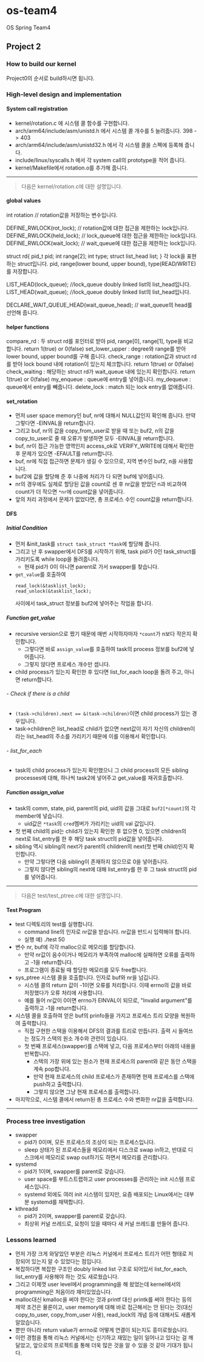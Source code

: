 # os-team4
OS Spring Team4
## Project 2

### How to build our kernel
Project0의 순서로 build하시면 됩니다.


### High-level design and implementation
#### System call registration
* kernel/rotation.c 에 시스템 콜 함수를 구현합니다.
* arch/arm64/include/asm/unistd.h 에서 시스템 콜 개수를 5 늘려줍니다. 398 -> 403
* arch/arm64/include/asm/unistd32.h 에서 각 시스템 콜을 스펙에 등록해 줍니다.
* include/linux/syscalls.h 에서 각 system call의 prototype을 적어 줍니다.
* kernel/Makefile에서 rotation.o를 추가해 줍니다.

---

> 다음은 kernel/rotation.c에 대한 설명입니다.

#### global values

int rotation                   // rotation값을 저장하는 변수입니다.

DEFINE_RWLOCK(rot_lock);       // rotation값에 대한 접근을 제한하는 lock입니다.
DEFINE_RWLOCK(held_lock);      // lock_queue에 대한 접근을 제한하는 lock입니다.
DEFINE_RWLOCK(wait_lock);      // wait_queue에 대한 접근을 제한하는 lock입니다.

struct rd{
 pid_t pid;
 int range[2];
 int type;
 struct list_head list;
}
각 lock을 표현하는 struct입니다.
pid, range(lower bound, upper bound), type(READ/WRITE)를 저장합니다.

LIST_HEAD(lock_queue); //lock_queue doubly linked list의 list_head입니다.
LIST_HEAD(wait_queue); //lock_queue doubly linked list의 list_head입니다.

DECLARE_WAIT_QUEUE_HEAD(wait_queue_head); // wait_queue의 head를 선언해 줍니다.

#### helper functions
compare_rd : 두 struct rd를 포인터로 받아 pid, range[0], range[1], type을 비교합니다. return 1(true) or 0(false)
set_lower_upper : degree와 range를 받아 lower bound, upper bound를 구해 줍니다.
check_range : rotation값과 struct rd를 받아 lock bound 내에 rotation이 있는지 체크합니다. return 1(true) or 0(false) 
check_waiting : 해당하는 struct rd가 wait_queue 내에 있는지 확인합니다. return 1(true) or 0(false)
my_enqueue : queue에 entry를 넣어줍니다.
my_dequeue : queue에서 entry를 빼줍니다.
delete_lock : match 되는 lock entry를 없애줍니다.

#### set_rotation
* 먼저 user space memory인 buf, nr에 대해서 NULL값인지 확인해 줍니다. 만약 그렇다면 -EINVAL을 return합니다. 
* 그리고 buf, nr의 값을 copy_from_user로 받을 때 또는 buf2, n의 값을 copy_to_user로 줄 때 오류가 발생하면 모두 -EINVAL을 return합니다.
* buf, nr이 접근 가능한 영역인지 access_ok로 VERIFY_WRITE에 대해서 확인한 후 문제가 있으면 -EFAULT를 return합니다.
* buf, nr에 직접 접근하면 문제가 생길 수 있으므로, 지역 변수인 buf2, n을 사용합니다.
* buf2에 값을 할당해 준 후 나중에 처리가 다 되면 buf에 넣어줍니다.
* nr의 경우에도 실제로 할당된 값을 count로 센 후 nr값을 받았던 n과 비교하여 count가 더 작으면 `*nr`에 count값을 넣어줍니다.
* 앞의 처리 과정에서 문제가 없었다면, 총 프로세스 수인 count값을 return합니다.
#### DFS
##### Initial Condition
* 먼저 &init_task를 `struct task_struct *task`에 할당해 줍니다.
* 그리고 난 후 swapper에서 DFS를 시작하기 위해, task pid가 0인 task_struct를 가리키도록 while loop을 돌려줍니다.
  * 현재 pid가 0이 아니면 parent로 가서 swapper를 찾습니다.
* `get_value`를 호출하여
  <pre><code>read_lock(&tasklist_lock);
  read_unlock(&tasklist_lock);
  </code></pre>
  사이에서 task_struct 정보를 buf2에 넣어주는 작업을 합니다.
##### Function get_value
* recursive version으로 짰기 때문에 매번 시작하자마자 `*count`가 n보다 작은지 확인합니다.
  * 그렇다면 바로 `assign_value`를 호출하여 task의 process 정보를 buf2에 넣어줍니다.
  * 그렇지 않다면 프로세스 개수만 셉니다.
* child process가 있는지 확인한 후 있다면 list_for_each loop을 돌려 주고, 아니면 return합니다.

###### - Check if there is a child
* `(task->children).next == &(task->children)`이면 child process가 있는 경우입니다.
* task->children은 list_head로 child가 없으면 next값이 자기 자신의 children이라는 list_head의 주소를 가리키기 때문에 이를 이용해서 확인합니다.

###### - list_for_each
* task의 child process가 있는지 확인했으니 그 child process의 모든 sibling processes에 대해, 하나씩 task2에 넣어주고 get_value를 재귀호출합니다.

##### Function assign_value
* task의 comm, state, pid, parent의 pid, uid의 값을 그대로 `buf2[*count]`의 각 member에 넣습니다.
  * uid값은 `*task`의 `cred`멤버가 가리키는 uid의 val 값입니다.
* 첫 번째 child의 pid는 child가 있는지 확인한 후 없으면 0, 있으면 children의 next로 list_entry를 한 후 해당 task struct의 pid값을 넣어줍니다.
* sibling 역시 sibling의 next가 parent의 children의 next(첫 번째 child)인지 확인합니다.
  * 만약 그렇다면 다음 sibling이 존재하지 않으므로 0을 넣어줍니다.
  * 그렇지 않다면 sibling의 next에 대해 list_entry를 한 후 그 task struct의 pid를 넣어줍니다.

---

> 다음은 test/test_ptree.c에 대한 설명입니다.

#### Test Program
* test 디렉토리의 test를 실행합니다.
  * command line의 인자로 nr값을 받습니다. nr값을 반드시 입력해야 합니다.
  * 실행 예) ./test 50
* 변수 nr, buf에 각각 malloc으로 메모리를 할당합니다.
  * 만약 nr값이 음수이거나 메모리가 부족하여 malloc에 실패하면 오류를 출력하고 -1을 return합니다.
  * 프로그램이 종료될 때 할당한 메모리를 모두 free합니다.
* sys_ptree 시스템 콜을 호출합니다. 인자로 buf와 nr을 넘깁니다.
  * 시스템 콜의 return 값이 -1이면 오류를 처리합니다. 이때 errno의 값을 바로 저장했다가 오류 처리에 사용합니다.
  * 예를 들어 nr값이 0이면 errno가 EINVAL이 되므로, "Invalid argument"를 출력하고 -1을 return합니다.
* 시스템 콜을 호출하여 얻은 buf의 prinfo들을 가지고 프로세스 트리 모양을 복원하여 출력합니다.
  * 직접 구현한 스택을 이용해서 DFS의 결과를 트리로 만듭니다. 출력 시 들여쓰는 정도가 스택의 원소 개수와 관련이 있습니다.
  * 첫 번째 프로세스(swapper)를 스택에 넣고, 다음 프로세스부터 아래의 내용을 반복합니다.
    * 스택의 가장 위에 있는 원소가 현재 프로세스의 parent와 같은 동안 스택을 계속 pop합니다.
    * 만약 현재 프로세스의 child 프로세스가 존재하면 현재 프로세스를 스택에 push하고 출력합니다.
    * 그렇지 않으면 그냥 현재 프로세스를 출력합니다.
* 마지막으로, 시스템 콜에서 return된 총 프로세스 수와 변화한 nr값을 출력합니다.

---

### Process tree investigation
* swapper
  * pid가 0이며, 모든 프로세스의 조상이 되는 프로세스입니다.
  * sleep 상태가 된 프로세스들을 메모리에서 디스크로 swap in하고, 반대로 디스크에서 메모리로 swap out하기도 하면서 메모리를 관리합니다.
* systemd
  * pid가 1이며, swapper를 parent로 갖습니다.
  * user space를 부트스트랩하고 user processes를 관리하는 init 시스템 프로세스입니다.
  * systemd 외에도 여러 init 시스템이 있지만, 요즘 배포되는 Linux에서는 대부분 systemd를 채택합니다.
* kthreadd
  * pid가 2이며, swapper를 parent로 갖습니다.
  * 최상위 커널 쓰레드로, 요청이 있을 때마다 새 커널 쓰레드를 만들어 줍니다.

### Lessons learned
* 먼저 가장 크게 와닿았던 부분은 리눅스 커널에서 프로세스 트리가 어떤 형태로 저장되어 있는지 알 수 있었다는 점입니다.
* 복잡하다면 복잡한 구조인 doubly linked list 구조로 되어있서 list_for_each, list_entry를 사용해야 하는 것도 새로웠습니다.
* 그리고 이제껏 user level에서 programming을 해 왔었는데 kernel에서의 programming은 처음이라 재미있었습니다.
* malloc대신 kmalloc을 써야 한다는 것과 printf 대신 printk를 써야 한다는 등의 제약 조건은 물론이고, user memory에 대해 바로 접근해서는 안 된다는 것(대신 copy_to_user, copy_from_user 사용), read_lock의 개념 등에 대해서도 새롭게 알았습니다.
* 뿐만 아니라 return value가 errno로 어떻게 연결이 되는지도 흥미로웠습니다.
* 이런 경험을 통해 리눅스 커널에서는 신기하고 재밌는 일이 일어나고 있다는 걸 깨달았고, 앞으로의 프로젝트를 통해 더욱 많은 것을 알 수 있을 것 같아 기대가 됩니다.
